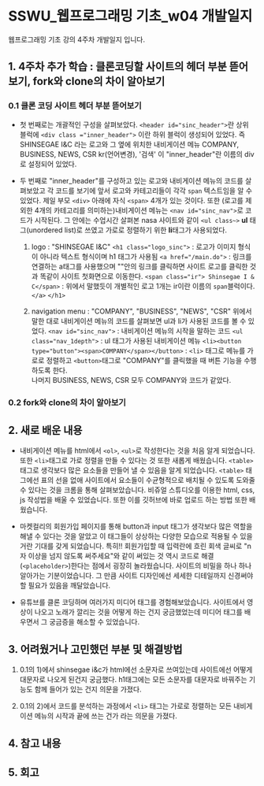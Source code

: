 # SSWU_웹프로그래밍 기초_w04 개발일지
웹프로그래밍 기초 강의 4주차 개발일지 입니다.


## 1. 4주차 추가 학습 : 클론코딩할 사이트의 헤더 부분 뜯어보기, fork와 clone의 차이 알아보기
   ### 0.1 클론 코딩 사이트 헤더 부분 뜯어보기
   
   - 첫 번째로는 개괄적인 구성을 살펴보았다. `<header id="sinc_header">`란 상위 블럭에 `<div class ="inner_header">` 이란 하위 블럭이 생성되어 있었다. 즉 SHINSEGAE I&C 라는 로고와 그 옆에 위치한 내비게이션 메뉴 COMPANY, BUSINESS, NEWS, CSR kr(언어변경), '검색' 이 "inner_header"란 이름의 div로 설정되어 있었다.
   
   - 두 번째로 "inner_header"를 구성하고 있는 로고와 내비게이션 메뉴의 코드를 살펴보았고 각 코드를 보기에 앞서 로고와 카테고리들이 각각 `span` 텍스트임을 알 수 있었다. 제일 부모 `<div>` 아래에 자식 `<span>` 4개가 있는 것이다. 또한 (로고를 제외한 4개의 카테고리를 의미하는)내비게이션 메뉴는 `<nav id="sinc_nav">`로 코드가 시작된다. 그 안에는 수업시간 살펴본 nasa 사이트와 같이 `<ul class~>` **ul** 태그(unordered list)로 쓰였고 가로로 정렬하기 위한 **li**태그가 사용되었다. 
     
     1) logo : "SHINSEGAE I&C"
        `<h1 class="logo_sinc">` : 로고가 이미지 형식이 아니라 텍스트 형식이며 h1 태그가 사용됨
          `<a href="/main.do">` : 링크를 연결하는 a태그를 사용했으며 ""안의 링크를 클릭하면 사이트 로고를 클릭한 것과 똑같이 사이트 첫화면으로 이동한다. 
            `<span class="ir"> Shinsegae I & C</span>` : 위에서 말했듯이 개별적인 로고 1개는 ir이란 이름의 `span`블럭이다. 
           `</a>`
         `</h1>`
     
     2) navigation menu : "COMPANY", "BUSINESS", "NEWS", "CSR"
        위에서 말한 대로 내비게이션 메뉴의 코드를 살펴보면 ul과 li가 사용된 코드를 볼 수 있었다. 
         `<nav id="sinc_nav">` : 내비게이션 메뉴의 시작을 말하는 코드
          `<ul class="nav_1depth">` : ul 태그가 사용된 내비게이션 메뉴
            `<li><button type="button"><span>COMPANY</span></button>` : `<li>` 태그로 메뉴를 가로로 정렬하고 `<button>`태그로 "COMPANY"를 클릭했을 때 버튼 기능을 수행하도록 한다.  
         나머지 BUSINESS, NEWS, CSR 모두 COMPANY와 코드가 같았다. 
    
   ### 0.2 fork와 clone의 차이 알아보기 
       
## 2. 새로 배운 내용 
- 내비게이션 메뉴를 html에서 `<ol>`, `<ul>`로 작성한다는 것을 처음 알게 되었습니다. 또한 `<li>`태그로 가로 정렬을 만들 수 있다는 것 또한 새롭게 배웠습니다. `<table>`태그로 생각보다 많은 요소들을 만들어 낼 수 있음을 알게 되었습니다. `<table>` 태그에선 표의 선을 없애 사이트에서 요소들이 수균형적으로 배치될 수 있도록 도와줄 수 있다는 것을 크롬을 통해 살펴보았습니다. 비쥬얼 스튜디오를 이용한 html, css, js 작성법을 배울 수 있었습니다. 또한 이를 깃허브에 바로 업로드 하는 방법 또한 배웠습니다. 

- 마켓컬리의 회원가입 페이지를 통해 button과 input 태그가 생각보다 많은 역할을 해낼 수 있다는 것을 알았고 이 태그들이 상상하는 다양한 모습으로 적용될 수 있을 거란 기대를 갖게 되었습니다. 특히!! 회원가입할 때 입력란에 흐린 회색 글씨로 "n자 이상을 넘지 않도록 써주세요"와 같이 써있는 것 역시 코드로 해결(`<placeholder>`)한다는 점에서 굉장히 놀라웠습니다. 사이트의 비밀을 하나 하나 알아가는 기분이었습니다. 그 만큼 사이트 디자인에선 세세한 디테일까지 신경써야 할 필요가 있음을 깨달았습니다. 

- 유튜브를 클론 코딩하며 여러가지 미디어 태그를 경험해보았습니다. 사이트에서 영상이 나오고 노래가 깔리는 것을 어떻게 하는 건지 궁금했었는데 미디어 태그를 배우면서 그 궁금증을 해소할 수 있었습니다. 

## 3. 어려웠거나 고민했던 부분 및 해결방법

1) 0.1의 1)에서 shinsegae i&c가 html에선 소문자로 쓰여있는데 사이트에선 어떻게 대문자로 나오게 된건지 궁금했다. h1태그에는 모든 소문자를 대문자로 바꿔주는 기능도 함께 들어가 있는 건지 의문을 가졌다. 

2) 0.1의 2)에서 코드를 분석하는 과정에서 `<li>` 태그는 가로로 정렬하는 모든 내비게이션 메뉴의 시작과 끝에 쓰는 건가 라는 의문을 가졌다.  


## 4. 참고 내용


## 5. 회고
 

